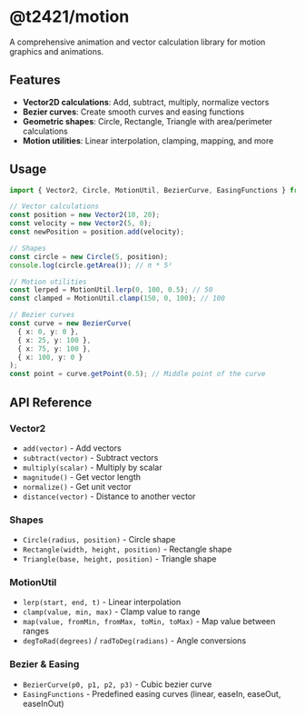 # @t2421/motion

A comprehensive animation and vector calculation library for motion graphics and animations.

## Features

- **Vector2D calculations**: Add, subtract, multiply, normalize vectors
- **Bezier curves**: Create smooth curves and easing functions
- **Geometric shapes**: Circle, Rectangle, Triangle with area/perimeter calculations
- **Motion utilities**: Linear interpolation, clamping, mapping, and more

## Usage

```typescript
import { Vector2, Circle, MotionUtil, BezierCurve, EasingFunctions } from "@t2421/motion";

// Vector calculations
const position = new Vector2(10, 20);
const velocity = new Vector2(5, 0);
const newPosition = position.add(velocity);

// Shapes
const circle = new Circle(5, position);
console.log(circle.getArea()); // π * 5²

// Motion utilities
const lerped = MotionUtil.lerp(0, 100, 0.5); // 50
const clamped = MotionUtil.clamp(150, 0, 100); // 100

// Bezier curves
const curve = new BezierCurve(
  { x: 0, y: 0 },
  { x: 25, y: 100 },
  { x: 75, y: 100 },
  { x: 100, y: 0 }
);
const point = curve.getPoint(0.5); // Middle point of the curve
```

## API Reference

### Vector2
- `add(vector)` - Add vectors
- `subtract(vector)` - Subtract vectors
- `multiply(scalar)` - Multiply by scalar
- `magnitude()` - Get vector length
- `normalize()` - Get unit vector
- `distance(vector)` - Distance to another vector

### Shapes
- `Circle(radius, position)` - Circle shape
- `Rectangle(width, height, position)` - Rectangle shape
- `Triangle(base, height, position)` - Triangle shape

### MotionUtil
- `lerp(start, end, t)` - Linear interpolation
- `clamp(value, min, max)` - Clamp value to range
- `map(value, fromMin, fromMax, toMin, toMax)` - Map value between ranges
- `degToRad(degrees)` / `radToDeg(radians)` - Angle conversions

### Bezier & Easing
- `BezierCurve(p0, p1, p2, p3)` - Cubic bezier curve
- `EasingFunctions` - Predefined easing curves (linear, easeIn, easeOut, easeInOut)
